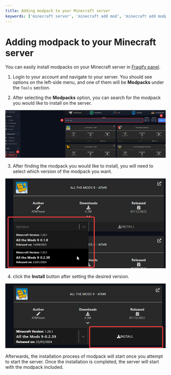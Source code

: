 ```yaml
---
title: Adding modpack to your Minecraft server
keywords: ['minecraft server', 'minecraft add mod', 'minecraft add modpack', 'minecraft ftb', 'minecraft feed the beast', 'minecraft server add mod', 'minecraft server add modpack', 'minecraft server add modpack']
--- 
```


# Adding modpack to your Minecraft server

You can easily install modpacks on your Minecraft server in [Fragify panel](VAR::FRAGIFY_URL).

1. Login to your account and navigate to your server. You should see options on the left-side menu, and one of them will be **Modpacks** under the `Tools` section. 

2. After selecting the **Modpacks** option, you can search for the modpack you would like to install on the server. 

![Search modpack](images/search-modpack.png)

3. After finding the modpack you would like to install, you will need to select which version of the modpack you want.

![Select version](images/modpack-version.png)

4. click the **Install** button after setting the desired version.

![Install modpack](images/install-modpack.png)

Afterwards, the installation process of modpack will start once you attempt to start the server. Once the installation is completed, the server will start with the modpack included. 